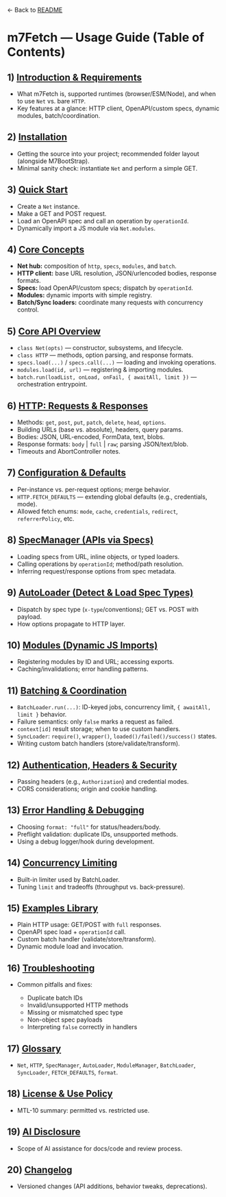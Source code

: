 ← Back to [README](../../README.md)

# m7Fetch — Usage Guide (Table of Contents)

## 1) [Introduction & Requirements](./INTRODUCTION.md)

* What m7Fetch is, supported runtimes (browser/ESM/Node), and when to use `Net` vs. bare `HTTP`.
* Key features at a glance: HTTP client, OpenAPI/custom specs, dynamic modules, batch/coordination.

## 2) [Installation](./INSTALLATION.md)

* Getting the source into your project; recommended folder layout (alongside M7BootStrap).
* Minimal sanity check: instantiate `Net` and perform a simple GET.

## 3) [Quick Start](./QUICK_START.md)

* Create a `Net` instance.
* Make a GET and POST request.
* Load an OpenAPI spec and call an operation by `operationId`.
* Dynamically import a JS module via `Net.modules`.

## 4) [Core Concepts](./BASIC_CONCEPTS.md)

* **Net hub:** composition of `http`, `specs`, `modules`, and `batch`.
* **HTTP client:** base URL resolution, JSON/urlencoded bodies, response formats.
* **Specs:** load OpenAPI/custom specs; dispatch by `operationId`.
* **Modules:** dynamic imports with simple registry.
* **Batch/Sync loaders:** coordinate many requests with concurrency control.

## 5) [Core API Overview](./CORE_API/OVERVIEW.md)

* `class Net(opts)` — constructor, subsystems, and lifecycle.
* `class HTTP` — methods, option parsing, and response formats.
* `specs.load(...)` / `specs.call(...)` — loading and invoking operations.
* `modules.load(id, url)` — registering & importing modules.
* `batch.run(loadList, onLoad, onFail, { awaitAll, limit })` — orchestration entrypoint.

## 6) [HTTP: Requests & Responses](./HTTP_GUIDE.md)

* Methods: `get`, `post`, `put`, `patch`, `delete`, `head`, `options`.
* Building URLs (base vs. absolute), headers, query params.
* Bodies: JSON, URL-encoded, FormData, text, blobs.
* Response formats: `body` | `full` | `raw`; parsing JSON/text/blob.
* Timeouts and AbortController notes.

## 7) [Configuration & Defaults](./CONFIGURATION_AND_DEFAULTS.md)

* Per-instance vs. per-request options; merge behavior.
* `HTTP.FETCH_DEFAULTS` — extending global defaults (e.g., credentials, mode).
* Allowed fetch enums: `mode`, `cache`, `credentials`, `redirect`, `referrerPolicy`, etc.

## 8) [SpecManager (APIs via Specs)](./SPEC_MANAGER.md)

* Loading specs from URL, inline objects, or typed loaders.
* Calling operations by `operationId`; method/path resolution.
* Inferring request/response options from spec metadata.

## 9) [AutoLoader (Detect & Load Spec Types)](./AUTOLOADER.md)

* Dispatch by spec type (`x-type`/conventions); GET vs. POST with payload.
* How options propagate to HTTP layer.

## 10) [Modules (Dynamic JS Imports)](./MODULES.md)

* Registering modules by ID and URL; accessing exports.
* Caching/invalidations; error handling patterns.

## 11) [Batching & Coordination](./BATCHING_AND_COORDINATION.md)

* `BatchLoader.run(...)`: ID-keyed jobs, concurrency limit, `{ awaitAll, limit }` behavior.
* Failure semantics: only `false` marks a request as failed.
* `context[id]` result storage; when to use custom handlers.
* `SyncLoader`: `require()`, `wrapper()`, `loaded()/failed()/success()` states.
* Writing custom batch handlers (store/validate/transform).

## 12) [Authentication, Headers & Security](./AUTHENTICATION_AND_SECURITY.md)

* Passing headers (e.g., `Authorization`) and credential modes.
* CORS considerations; origin and cookie handling.

## 13) [Error Handling & Debugging](./ERROR_HANDLING_AND_DEBUGGING.md)

* Choosing `format: "full"` for status/headers/body.
* Preflight validation: duplicate IDs, unsupported methods.
* Using a debug logger/hook during development.

## 14) [Concurrency Limiting](./CONCURRENCY_LIMITING.md)

* Built-in limiter used by BatchLoader.
* Tuning `limit` and tradeoffs (throughput vs. back-pressure).

## 15) [Examples Library](./EXAMPLES_LIBRARY.md)

* Plain HTTP usage: GET/POST with `full` responses.
* OpenAPI spec load + `operationId` call.
* Custom batch handler (validate/store/transform).
* Dynamic module load and invocation.

## 16) [Troubleshooting](./TROUBLESHOOTING.md)

* Common pitfalls and fixes:

  * Duplicate batch IDs
  * Invalid/unsupported HTTP methods
  * Missing or mismatched spec type
  * Non-object spec payloads
  * Interpreting `false` correctly in handlers

## 17) [Glossary](./GLOSSARY.md)

* `Net`, `HTTP`, `SpecManager`, `AutoLoader`, `ModuleManager`, `BatchLoader`, `SyncLoader`, `FETCH_DEFAULTS`, `format`.

## 18) [License & Use Policy](../USE_POLICY.md)

* MTL-10 summary: permitted vs. restricted use.

## 19) [AI Disclosure](../AI_DISCLOSURE.md)

* Scope of AI assistance for docs/code and review process.

## 20) [Changelog](../CHANGELOG.md)

* Versioned changes (API additions, behavior tweaks, deprecations).
